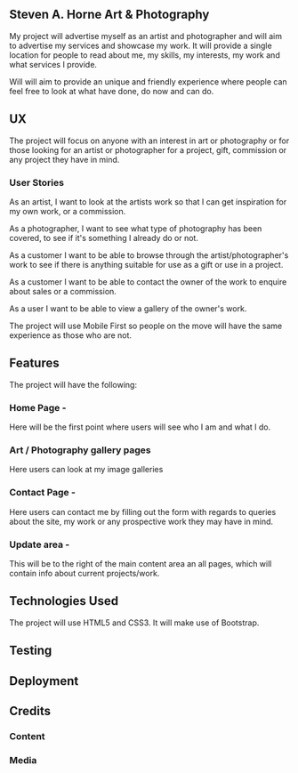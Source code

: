 ## Steven A. Horne Art & Photography

My project will advertise myself as an artist and photographer and will aim to 
advertise my services and showcase my work. It will provide a single location
for people to read about me, my skills, my interests, my work and what services
I provide.

Will will aim to provide an unique and friendly experience where people can feel
free to look at what have done, do now and can do.  

## UX

The project will focus on anyone with an interest in art or photography or for 
those looking for an artist or photographer for a project, gift, commission or
any project they have in mind.

### User Stories

As an artist, I want to look at the artists work so that I can get inspiration
for my own work, or a commission.

As a photographer, I want to see what type of photography has been covered, to 
see if it's something I already do or not.

As a customer I want to be able to browse through the artist/photographer's work 
to see if there is anything suitable for use as a gift or use in a project.

As a customer I want to be able to contact the owner of the work to enquire
about sales or a commission.

As a user I want to be able to view a gallery of the owner's work.


The project will use Mobile First so people on the move will have the same 
experience as those who are not.

## Features

The project will have the following:

### Home Page - 

Here will be the first point where users will see who I am and what I do. 

### Art / Photography gallery pages

Here users can look at my image galleries

### Contact Page - 

Here users can contact me by filling out the form with regards to queries about
the site, my work or any prospective work they may have in mind.

### Update area - 

This will be to the right of the main content area an all pages, which will
contain info about current projects/work.

## Technologies Used

The project will use HTML5 and CSS3.  It will make use of Bootstrap.

## Testing

## Deployment

## Credits

### Content

### Media




